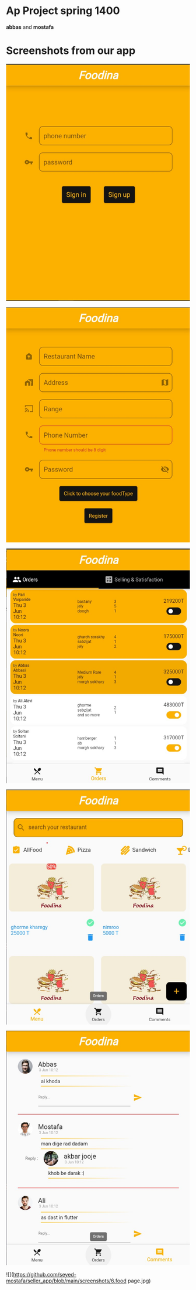 # Ap Project spring 1400 

**abbas** and **mostafa**

# Screenshots from our app

![](https://github.com/seyed-mostafa/seller_app/blob/main/screenshots/1.signin.jpg)

![](https://github.com/seyed-mostafa/seller_app/blob/main/screenshots/2.signup.jpg)

![](https://github.com/seyed-mostafa/seller_app/blob/main/screenshots/2.Orders.jpg)

![](https://github.com/seyed-mostafa/seller_app/blob/main/screenshots/3.Menu.jpg)

![](https://github.com/seyed-mostafa/seller_app/blob/main/screenshots/5.Comments.jpg)

![](https://github.com/seyed-mostafa/seller_app/blob/main/screenshots/6.food page.jpg)
